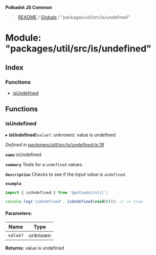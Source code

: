 **Polkadot JS Common**

> [README](../README.md) / [Globals](../globals.md) / "packages/util/src/is/undefined"

# Module: "packages/util/src/is/undefined"

## Index

### Functions

* [isUndefined](_packages_util_src_is_undefined_.md#isundefined)

## Functions

### isUndefined

▸ **isUndefined**(`value?`: unknown): value is undefined

*Defined in [packages/util/src/is/undefined.ts:19](https://github.com/polkadot-js/common/blob/975103fd/packages/util/src/is/undefined.ts#L19)*

**`name`** isUndefined

**`summary`** Tests for a `undefined` values.

**`description`** 
Checks to see if the input value is `undefined`.

**`example`** 
<BR>

```javascript
import { isUndefined } from '@polkadot/util';

console.log('isUndefined', isUndefined(void(0))); // => true
```

#### Parameters:

Name | Type |
------ | ------ |
`value?` | unknown |

**Returns:** value is undefined
